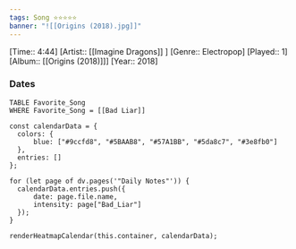 ```yaml
---
tags: Song ⭐⭐⭐⭐⭐ 
banner: "![[Origins (2018).jpg]]"
---
```

[Time:: 4:44]
[Artist:: [[Imagine Dragons]] ]
[Genre:: Electropop]
[Played:: 1]
[Album:: [[Origins (2018)]]]
[Year:: 2018]
### Dates
````dataview
TABLE Favorite_Song
WHERE Favorite_Song = [[Bad Liar]]
````
  ```dataviewjs
const calendarData = { 
	colors: { 
		blue: ["#9ccfd8", "#5BAAB8", "#57A1BB", "#5da8c7", "#3e8fb0"] 
	}, 
	entries: [] 
}; 

for (let page of dv.pages('"Daily Notes"')) { 
	calendarData.entries.push({ 
		date: page.file.name, 
		intensity: page["Bad_Liar"]
	}); 
} 

renderHeatmapCalendar(this.container, calendarData);
```
